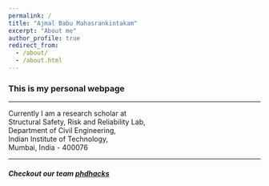 ```yaml
---
permalink: /
title: "Ajmal Babu Mahasrankintakam"
excerpt: "About me"
author_profile: true
redirect_from: 
  - /about/
  - /about.html
---
```



### This is my personal webpage 
------------
Currently I am a research scholar at  \
Structural Safety, Risk and Reliability Lab, \
Department of Civil Engineering, \
Indian Institute of Technology, \
Mumbai, India - 400076 

------------

##### Checkout our team  [phdhacks](https://sites.google.com/view/phdhacks "phdhacks")
